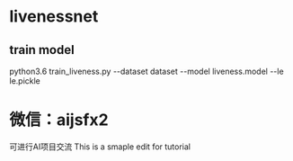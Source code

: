 # livenessnet

## train model

  python3.6 train_liveness.py --dataset dataset --model liveness.model --le le.pickle

# 微信：aijsfx2

  可进行AI项目交流
This is a smaple edit for tutorial
